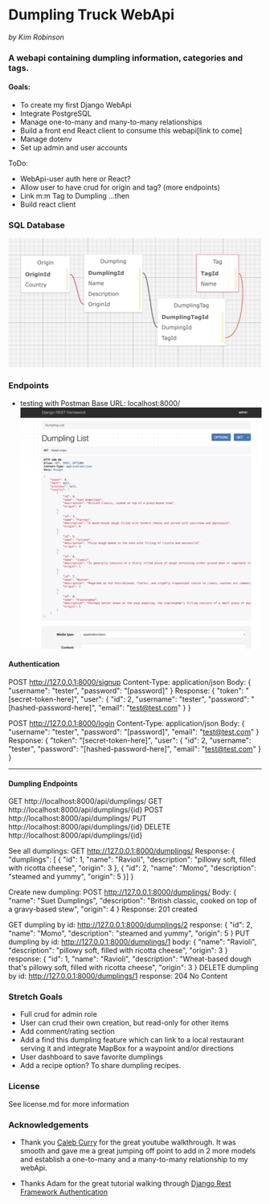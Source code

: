 # Dumpling Truck WebApi
_by Kim Robinson_

### A webapi containing dumpling information, categories and tags.

#### Goals:
- To create my first Django WebApi
- Integrate PostgreSQL
- Manage one-to-many and many-to-many relationships
- Build a front end React client to consume this webapi[link to come]
- Manage dotenv
- Set up admin and user accounts

ToDo:
- WebApi-user auth here or React?
- Allow user to have crud for origin and tag? (more endpoints)
- Link m:m Tag to Dumpling
...then
- Build react client


### SQL Database
![Database diagram](./dumplings/static/dumplings/images/sql.png)

### Endpoints
- testing with Postman
Base URL: localhost:8000/
![Example Api Call using REST Framework](./dumplings/static/dumplings/images/api.png)

#### Authentication

POST http://127.0.0.1:8000/signup
Content-Type: application/json
Body: { "username": "tester", "password": "[password]" }
Response:
{
  "token": "[secret-token-here]",
  "user": {
    "id": 2,
    "username": "tester",
    "password": "[hashed-password-here]",
    "email": "test@test.com"
  }
}

POST http://127.0.0.1:8000/login
Content-Type: application/json
Body:
{ "username": "tester", "password": "[password]", "email": "test@test.com"
}
Response: 
{
  "token": "[secret-token-here]",
  "user": {
    "id": 2,
    "username": "tester",
    "password": "[hashed-password-here]",
    "email": "test@test.com"
  }
}

---
#### Dumpling Endpoints

GET http://localhost:8000/api/dumplings/
GET http://localhost:8000/api/dumplings/{id}
POST http://localhost:8000/api/dumplings/
PUT http://localhost:8000/api/dumplings/{id}
DELETE http://localhost:8000/api/dumplings/{id}

See all dumplings:
GET http://127.0.0.1:8000/dumplings/
Response:
{
    "dumplings": [
        {
            "id": 1,
            "name": "Ravioli",
            "description": "pillowy soft, filled with ricotta cheese",
            "origin": 3
        },
        {
            "id": 2,
            "name": "Momo",
            "description": "steamed and yummy",
            "origin": 5
        }]
}

Create new dumpling:
POST http://127.0.0.1:8000/dumplings/
Body: {
            "name": "Suet Dumplings",
            "description": "British classic, cooked on top of a gravy-based stew",
            "origin": 4
        }
Response: 201 created

GET dumpling by id:
http://127.0.0.1:8000/dumplings/2
response: {
    "id": 2,
    "name": "Momo",
    "description": "steamed and yummy",
    "origin": 5
}
PUT dumpling by id:
http://127.0.0.1:8000/dumplings/1
body: {
    "name": "Ravioli",
    "description": "pillowy soft, filled with ricotta cheese",
    "origin": 3
}
response: {
    "id": 1,
    "name": "Ravioli",
    "description": "Wheat-based dough that's pillowy soft, filled with ricotta cheese",
    "origin": 3
}
DELETE dumpling by id:
http://127.0.0.1:8000/dumplings/1
response: 204 No Content




### Stretch Goals
- Full crud for admin role
- User can crud their own creation, but read-only for other items
- Add comment/rating section
- Add a find this dumpling feature which can link to a local restaurant serving it and integrate MapBox for a waypoint and/or directions
- User dashboard to save favorite dumplings
- Add a recipe option? To share dumpling recipes. 

### License
See license.md for more information

### Acknowledgements
* Thank you [Caleb Curry](https://www.youtube.com/@codebreakthrough) for the great youtube walkthrough.  It was smooth and gave me a great jumping off point to add in 2 more models and establish a one-to-many and a many-to-many relationship to my webApi. 

* Thanks Adam for the great tutorial walking through [Django Rest Framework Authentication](https://github.com/alamorre/django-rest-auth)
